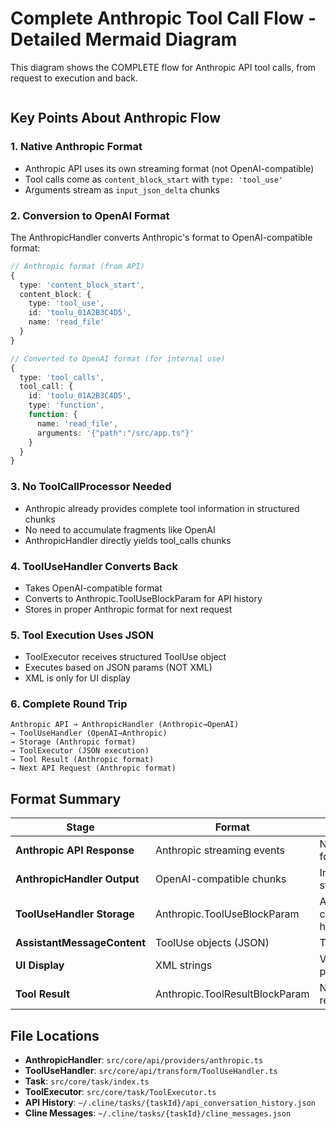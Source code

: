 # Complete Anthropic Tool Call Flow - Detailed Mermaid Diagram

This diagram shows the COMPLETE flow for Anthropic API tool calls, from request to execution and back.

```mermaid

```

## Key Points About Anthropic Flow

### 1. **Native Anthropic Format**
- Anthropic API uses its own streaming format (not OpenAI-compatible)
- Tool calls come as `content_block_start` with `type: 'tool_use'`
- Arguments stream as `input_json_delta` chunks

### 2. **Conversion to OpenAI Format**
The AnthropicHandler converts Anthropic's format to OpenAI-compatible format:
```typescript
// Anthropic format (from API)
{
  type: 'content_block_start',
  content_block: {
    type: 'tool_use',
    id: 'toolu_01A2B3C4D5',
    name: 'read_file'
  }
}

// Converted to OpenAI format (for internal use)
{
  type: 'tool_calls',
  tool_call: {
    id: 'toolu_01A2B3C4D5',
    type: 'function',
    function: {
      name: 'read_file',
      arguments: '{"path":"/src/app.ts"}'
    }
  }
}
```

### 3. **No ToolCallProcessor Needed**
- Anthropic already provides complete tool information in structured chunks
- No need to accumulate fragments like OpenAI
- AnthropicHandler directly yields tool_calls chunks

### 4. **ToolUseHandler Converts Back**
- Takes OpenAI-compatible format
- Converts to Anthropic.ToolUseBlockParam for API history
- Stores in proper Anthropic format for next request

### 5. **Tool Execution Uses JSON**
- ToolExecutor receives structured ToolUse object
- Executes based on JSON params (NOT XML)
- XML is only for UI display

### 6. **Complete Round Trip**
```
Anthropic API → AnthropicHandler (Anthropic→OpenAI) 
→ ToolUseHandler (OpenAI→Anthropic) 
→ Storage (Anthropic format) 
→ ToolExecutor (JSON execution) 
→ Tool Result (Anthropic format) 
→ Next API Request (Anthropic format)
```

## Format Summary

| Stage | Format | Purpose |
|-------|--------|---------|
| **Anthropic API Response** | Anthropic streaming events | Native API format |
| **AnthropicHandler Output** | OpenAI-compatible chunks | Internal standardization |
| **ToolUseHandler Storage** | Anthropic.ToolUseBlockParam | API conversation history |
| **AssistantMessageContent** | ToolUse objects (JSON) | Tool execution |
| **UI Display** | XML strings | Visual presentation |
| **Tool Result** | Anthropic.ToolResultBlockParam | Next API request |

## File Locations

- **AnthropicHandler**: `src/core/api/providers/anthropic.ts`
- **ToolUseHandler**: `src/core/api/transform/ToolUseHandler.ts`
- **Task**: `src/core/task/index.ts`
- **ToolExecutor**: `src/core/task/ToolExecutor.ts`
- **API History**: `~/.cline/tasks/{taskId}/api_conversation_history.json`
- **Cline Messages**: `~/.cline/tasks/{taskId}/cline_messages.json`
